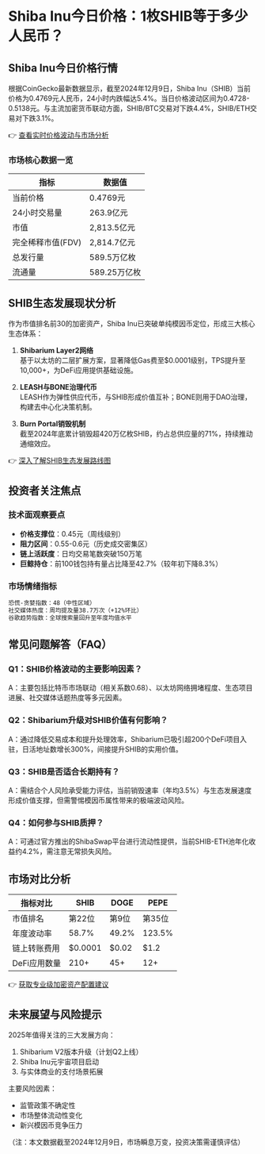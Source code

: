 # Shiba Inu今日价格：1枚SHIB等于多少人民币？

## Shiba Inu今日价格行情

根据CoinGecko最新数据显示，截至2024年12月9日，Shiba Inu（SHIB）当前价格为0.4769元人民币，24小时内跌幅达5.4%。当日价格波动区间为0.4728-0.5138元。与主流加密货币联动方面，SHIB/BTC交易对下跌4.4%，SHIB/ETH交易对下跌3.1%。

👉 [查看实时价格波动与市场分析](https://bit.ly/okx_welcome)

### 市场核心数据一览
| 指标                | 数据值          |
|---------------------|-----------------|
| 当前价格            | 0.4769元        |
| 24小时交易量        | 263.9亿元       |
| 市值                | 2,813.5亿元     |
| 完全稀释市值(FDV)   | 2,814.7亿元     |
| 总发行量            | 589.5万亿枚     |
| 流通量              | 589.25万亿枚    |

## SHIB生态发展现状分析

作为市值排名前30的加密资产，Shiba Inu已突破单纯模因币定位，形成三大核心生态体系：

1. **Shibarium Layer2网络**  
   基于以太坊的二层扩展方案，显著降低Gas费至$0.0001级别，TPS提升至10,000+，为DeFi应用提供基础设施。

2. **LEASH与BONE治理代币**  
   LEASH作为弹性供应代币，与SHIB形成价值互补；BONE则用于DAO治理，构建去中心化决策机制。

3. **Burn Portal销毁机制**  
   截至2024年底累计销毁超420万亿枚SHIB，约占总供应量的71%，持续推动通缩效应。

👉 [深入了解SHIB生态发展路线图](https://bit.ly/okx_welcome)

## 投资者关注焦点

### 技术面观察要点
- **价格支撑位**：0.45元（周线级别）
- **阻力区间**：0.55-0.6元（历史成交密集区）
- **链上活跃度**：日均交易笔数突破150万笔
- **巨鲸持仓**：前100钱包持有量占比降至42.7%（较年初下降8.3%）

### 市场情绪指标
```markdown
恐慌-贪婪指数：48（中性区域）  
社交媒体热度：周均提及量38.7万次（+12%环比）  
谷歌趋势指数：全球搜索量回升至年度均值水平
```

## 常见问题解答（FAQ）

### Q1：SHIB价格波动的主要影响因素？
A：主要包括比特币市场联动（相关系数0.68）、以太坊网络拥堵程度、生态项目进展、社交媒体话题热度等多元因素。

### Q2：Shibarium升级对SHIB价值有何影响？
A：通过降低交易成本和提升处理效率，Shibarium已吸引超200个DeFi项目入驻，日活地址数增长300%，间接提升SHIB的实用价值。

### Q3：SHIB是否适合长期持有？
A：需结合个人风险承受能力评估，当前销毁速率（年均3.5%）与生态发展速度形成价值支撑，但需警惕模因币属性带来的极端波动风险。

### Q4：如何参与SHIB质押？
A：可通过官方推出的ShibaSwap平台进行流动性提供，当前SHIB-ETH池年化收益约4.2%，需注意无常损失风险。

## 市场对比分析

| 指标对比        | SHIB           | DOGE          | PEPE          |
|-----------------|----------------|---------------|---------------|
| 市值排名        | 第22位         | 第9位         | 第35位        |
| 年度波动率      | 58.7%          | 49.2%         | 123.5%        |
| 链上转账费用    | $0.0001        | $0.02         | $1.2          |
| DeFi应用数量    | 210+           | 45+           | 12+           |

👉 [获取专业级加密资产配置建议](https://bit.ly/okx_welcome)

## 未来展望与风险提示

2025年值得关注的三大发展方向：
1. Shibarium V2版本升级（计划Q2上线）
2. Shiba Inu元宇宙项目启动
3. 与实体商业的支付场景拓展

主要风险因素：
- 监管政策不确定性
- 市场整体流动性变化
- 新兴模因币竞争压力

（注：本文数据截至2024年12月9日，市场瞬息万变，投资决策需谨慎评估）